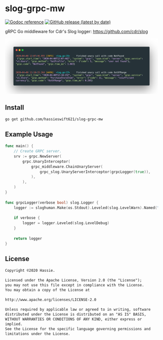 # slog-grpc-mw
[![Godoc reference](https://img.shields.io/badge/godoc-reference-blue?style=flat-square&logo=go)](https://pkg.go.dev/github.com/hassieswift621/slog-grpc-mw@v1.0.0?tab=doc)
[![GitHub release (latest by date)](https://img.shields.io/github/v/release/hassieswift621/slog-grpc-mw?logo=go&style=flat-square)](https://github.com/hassieswift621/slog-grpc-mw/releases)

gRPC Go middleware for Cdr's Slog logger: <https://github.com/cdr/slog>

![Output Screenshot](https://raw.githubusercontent.com/hassieswift621/slog-grpc-mw/dev/screenshot_output.png)

## Install
```text
go get github.com/hassieswift621/slog-grpc-mw
```

## Example Usage
```go
func main() {
    // Create GRPC server.
    srv := grpc.NewServer(
        grpc.UnaryInterceptor(
            grpc_middleware.ChainUnaryServer(
                grpc_slog.UnaryServerInterceptor(grpcLogger(true)),
            ),
        ),
    )
}

func grpcLogger(verbose bool) slog.Logger {
	logger := sloghuman.Make(os.Stdout).Leveled(slog.LevelWarn).Named("grpc")

	if verbose {
		logger = logger.Leveled(slog.LevelDebug)
	}

	return logger
}
```

## License
```text
Copyright ©2020 Hassie.

Licensed under the Apache License, Version 2.0 (the "License");
you may not use this file except in compliance with the License.
You may obtain a copy of the License at

http://www.apache.org/licenses/LICENSE-2.0

Unless required by applicable law or agreed to in writing, software
distributed under the License is distributed on an "AS IS" BASIS,
WITHOUT WARRANTIES OR CONDITIONS OF ANY KIND, either express or implied.
See the License for the specific language governing permissions and
limitations under the License.
```